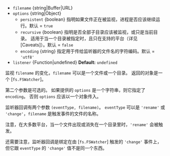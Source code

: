 <!-- YAML
added: v0.5.10
changes:
  - version: v7.6.0
    pr-url: https://github.com/nodejs/node/pull/10739
    description: The `filename` parameter can be a WHATWG `URL` object using
                 `file:` protocol. Support is currently still *experimental*.
  - version: v7.0.0
    pr-url: https://github.com/nodejs/node/pull/7831
    description: The passed `options` object will never be modified.
-->

* `filename` {string|Buffer|URL}
* `options` {string|Object}
  * `persistent` {boolean} 指明如果文件正在被监视，进程是否应该继续运行。默认 = `true`
  * `recursive` {boolean} 指明是否全部子目录应该被监视，或只是当前目录。
    适用于当一个目录被指定时，且只在支持的平台（详见 [Caveats]）。默认 = `false`
  * `encoding` {string} 指定用于传给监听器的文件名的字符编码。默认 = `'utf8'`
* `listener` {Function|undefined} **Default:** `undefined`

监视 `filename` 的变化，`filename` 可以是一个文件或一个目录。
返回的对象是一个 [`fs.FSWatcher`]。

第二个参数是可选的。
如果提供的 `options` 是一个字符串，则它指定了 `encoding`。
否则 `options` 应该以一个对象传入。

监听器回调有两个参数 `(eventType, filename)`。
`eventType` 可以是 `'rename'` 或 `'change'`，`filename` 是触发事件的文件的名称。

注意，在大多数平台，当一个文件出现或消失在一个目录里时，`'rename'` 会被触发。

还需要注意，监听器回调是绑定在由 [`fs.FSWatcher`] 触发的 `'change'` 事件上，但它跟 `eventType` 的 `'change'` 值不是同一个东西。


